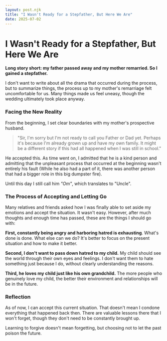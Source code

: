 ```yaml
---
layout: post.njk
title: "I Wasn't Ready for a Stepfather, But Here We Are"
date: 2025-07-02
---
```


# I Wasn't Ready for a Stepfather, But Here We Are

**Long story short: my father passed away and my mother remarried. So I gained a stepfather.**

I don't want to write about all the drama that occurred during the process, but to summarize things, the process up to my mother's remarriage felt uncomfortable for us. Many things made us feel uneasy, though the wedding ultimately took place anyway.

### Facing the New Reality

From the beginning, I set clear boundaries with my mother's prospective husband.

> "Sir, I'm sorry but I'm not ready to call you Father or Dad yet. Perhaps it's because I'm already grown up and have my own family. It might be a different story if this had all happened when I was still in school."

He accepted this. As time went on, I admitted that he is a kind person and admitting that the unpleasant process that occurred at the beginning wasn't entirely his fault (While he also had a part of it, there was another person that had a bigger role in this big dumpster fire).

Until this day I still call him _"Om"_, which translates to "Uncle".

### The Process of Accepting and Letting Go

Many relatives and friends asked how I was finally able to set aside my emotions and accept the situation. It wasn't easy. However, after much thoughts and enough time has passed, these are the things I should go with:

**First, constantly being angry and harboring hatred is exhausting**. What's done is done. What else can we do? It's better to focus on the present situation and how to make it better.

**Second, I don't want to pass down hatred to my child.** My child should see the world through their own eyes and feelings. I don't want them to hate something just because I do, without clearly understanding the reasons.

**Third, he loves my child just like his own grandchild.** The more people who genuinely love my child, the better their environment and relationships will be in the future.

### Reflection

As of now, I can accept this current situation. That doesn't mean I condone everything that happened back then. There are valuable lessons there that I won't forget, though they don't need to be constantly brought up.

Learning to forgive doesn't mean forgetting, but choosing not to let the past poison the future.
